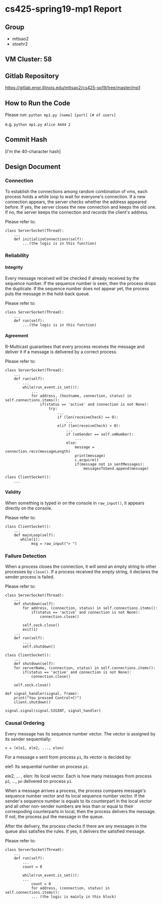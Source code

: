 # cs425-spring19-mp1 Report

## Group

- mttsao2
- stoehr2 

## VM Cluster: 58

## Gitlab Repository

https://gitlab.engr.illinois.edu/mttsao2/cs425-sp19/tree/master/mp1

## How to Run the Code

Please run: `python mp1.py [name] [port] [# of users]`

e.g. `python mp1.py Alice 4444 2`

## Commit Hash

[I'm the 40-character hash]

## Design Document

### Connection

To establish the connections among random combination of vms, each process holds a while loop to wait for everyone's connection. If a new connection appears, the server checks whether the address appeared before. If yes, the server closes the new connection and keeps the old one. If no, the server keeps the connection and records the client's address.

Please refer to:

```
class ServerSocket(Thread):
    ...
    def initializeConnections(self):
        ...(the logic is in this function)
```

### Reliability

#### Integrity

Every message received will be checked if already received by the sequence number. If the sequence number is seen, then the process drops the duplicate. If the sequence number does not appear yet, the process puts the message in the hold-back queue.

Please refer to:

```
class ServerSocket(Thread):
    ...
    def run(self):
        ...(the logic is in this function)       
```

#### Agreement

R-Multicast guarantees that every process receives the message and deliver it if a message is delivered by a correct process.

Please refer to:

```
class ServerSocket(Thread):
    ... 
    def run(self):
        ...
        while(run_event.is_set()):
            ...
            for address, (hostname, connection, status) in self.connections.items():
                if(status == 'active' and connection is not None):
                    try:
                        ...
                        if (len(receiveCheck) == 0):
                            ...
                        elif (len(receiveCheck) > 0):
                            ...
                            if (vmSender == self.vmNumber):
                                ...
                            else:
                                message = connection.recv(messageLength)
                                print(message)
                                c.acquire()
                                if(message not in sentMessages):
                                    messagesToSend.append(message)
```

```
class ClientSocket():
    ...

```

#### Validity

When something is typed in on the console in `raw_input()`, it appears directly on the console. 

Please refer to:

```
class ClientSocket():
    ...
    def mainLoop(self):
       while(1):
            msg = raw_input("> ")
```

### Failure Detection

When a process closes the connection, it will send an empty string to other processes by `close()`. If a process received the empty string, it declares the sender process is failed.

Please refer to:

```
class ServerSocket(Thread):
    ...
    def shutdown(self):
        for address, (connection, status) in self.connections.items():
            if(status == 'active' and connection is not None):
                connection.close()

        self.sock.close()
        exit(1)
    ...
    def run(self):
        ....
        self.shutdown()
```

```
class ClientSocket():
    ...
    def shutdown(self):
    for serverName, (connection, status) in self.connections.items():
        if(status == 'active' and connection is not None):
            connection.close()

    self.sock.close()
```

```
def signal_handler(signal, frame):
    print("You pressed Control+C!")
    client.shutdown()
```

```
signal.signal(signal.SIGINT, signal_handler)
```

### Causal Ordering

Every message has its sequence number vector. The vector is assigned by its sender sequentially:

`v = (ele1, ele2, ..., elen)`

For a message `m` sent from process `p1`, its vector is decided by:

ele1: Its sequential number on process `p1`.

ele2, ... , elen: Its local vector. Each is how many messages from process `p2`, ..., `pn` delivered on process `p1`.

When a message arrives a process, the process compares message's sequence number vector and its local sequence number vector. If the sender's sequence number is equals to its counterpart in the local vector and all other non-sender numbers are less than or equal to their correspoding counterparts in local, then the process delivers the message. If not, the process put the message in the queue.

After the delivery, the process checks if there are any messages in the queue also satisfies the rules. If yes, it delivers the satisfied message. 

Please refer to:

```
class ServerSocket(Thread):
    ...
    def run(self):
        ...
        count = 0

        while(run_event.is_set()):
        ...
            count = 0
            for address, (connection, status) in self.connections.items():
            ... (the logic is mainly in this block)
```